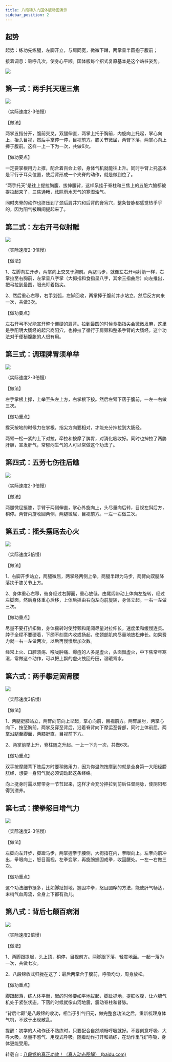 ```yaml
---
title: 八段锦入门国体版动图演示
sidebar_position: 2
---
```






## 起势

起势：练功先练腿，左脚开立，与肩同宽，微微下蹲，两掌呈半圆抱于腹前；

接着调息：吸呼几次，使身心平顺。国体版每个招式复原基本是这个站桩姿势。

![](https://qiniu.oulh.ml/3502855783313042f2bd08dbd49d8483.gif)



## 第一式：两手托天理三焦

![](https://qiniu.oulh.ml/a9707f032e66ddc93ac12a94c950ee13.gif)

（实际速度2-3倍慢）

【做法】

两掌五指分开，腹前交叉，双腿伸直，两掌上托于胸前，内旋向上托起，掌心向上，抬头目视，然后手掌停一停，目视前方。膝关节微屈，两臂下落，两掌心向上捧于腹前。这样一上一下为一次，共做6次。

【做功要点】

一定要掌根用力上撑，配合着百会上领，身体气机就能往上升。同时手臂上托基本是平行于耳朵位置，使后背形成一个夹脊的动作，就是做到位了。

“两手托天”是往上提拉胸腹、拔伸腰背，这样系挂于脊柱和三焦上的五脏六腑都被提拉起来了，三焦通畅，祛除雨水天气的寒湿浊气。

同时夹脊的动作也挤压到了颈后肩井穴和后背的膏肓穴，整条督脉都感觉热乎乎的，因为阳气被瞬间提起来了。

## 第二式：左右开弓似射雕

![](https://qiniu.oulh.ml/b2bb531565117c55832369b915dff414.gif)

（实际速度2-3倍慢）

【做法】

1、左脚向左开步，两掌向上交叉于胸前。两腿马步，就像左右开弓射箭一样，右掌拉至右胸前，左掌呈八字掌（大拇指和食指呈八字，其余三指曲后）向左推出，把弓拉到最圆，眼光盯着指尖。

2、然后重心右移，右手划弧，左脚回收，两掌捧于腹前并步站立。然后反方向来一次，共做3次。

【做功要点】

左右开弓不光能宣开整个僵硬的肩背。拉到最圆的时候食指指尖会微微发麻，这里是手阳明大肠经的起穴商阳穴，也抻拉了循行于肩颈和整条手臂的大肠经，这个功法对于便秘腹胀的人很有用。



## 第三式：调理脾胃须单举

![](https://qiniu.oulh.ml/d218539009b53a1078e0dcae12461fe8.gif)

（实际速度2-3倍慢）

【做法】

左手掌根上撑，上举至头左上方，右掌根下按。然后左臂下落于腹前，一左一右做三次。

【做功重点】

撑天按地的时候力在掌根，指尖方向要相对，才能充分抻拉到大肠经。

两臂一松一紧的上下对拉，牵拉和按摩了脾胃，对消化吸收好。同时也抻拉了两胁肝胆，宣发肝气，常郁闷生气的人可以常做这个功法了。

## 第四式：五劳七伤往后瞧

![](https://qiniu.oulh.ml/6f971066b249e18504e2c4540af99b38.gif)

（实际速度2-3倍慢）

【做法】

两腿微屈挺膝，手臂于两侧伸直，掌心外旋向上，头尽量向后转，目视左斜后方，稍停。两臂内旋收回两侧，两腿微屈，目视前方。一左一右做三次。



## 第五式：摇头摆尾去心火

![](https://qiniu.oulh.ml/d6cc5377c79ae70a73bfa7abc00feb10.gif)

（实际速度3倍慢）

【做法】

1、右脚开步站立，两腿微屈，两掌经两侧上举，两腿半蹲为马步，两臂向双腿降落扶于膝关节上方。

2、身体重心右移，俯身经过右脚面，重心放低，由尾闾带动上体向左旋转，经过左脚面。然后身体重心后移，上体后摇由右向左向前旋转，身体立起。一右一左做三次。

【做功重点】

尽量不要打折扣做，身体摇转时使脖颈和尾闾尽量对拉伸长，速度柔和缓慢连贯。脖子全程不要硬着，下颌不刻意内收或扬起，使颈部肌肉尽量地放松伸长。如果费力就一右一左做两次，以后再慢慢增加次数。

经常上火、口腔溃疡、喉咙肿痛、爆痘的人多是虚火，头面飘虚火，中下焦常年寒湿，常做这个动作，可以把上飘的虚火拽回丹田，温暖肾水。



## 第六式：两手攀足固肾腰

![](https://qiniu.oulh.ml/662ae11909cedc998faaf21f0fdfefbe.gif)

（实际速度3倍慢）

【做法】

1、两腿挺膝站立，两臂向前向上举起，掌心向前，目视前方。两臂屈肘，两掌心向下，按至胸前，两掌反穿至背后，沿着脊背向下摩运至臀部，同时上体前屈，两掌沿腿至脚面，两膝挺直，目视前下方。

2、两掌前举上升，脊柱随之升起。一上一下为一次，共做6次。

【做功重点】

双手按摩腰背下肢后方时要稍微用力，因为你温煦按摩到的就是全身第一大阳经膀胱经，想要一身阳气就必须调动起这条经络。

向上挺身时需以臂带身一节节起来，这样才会充分抻拉到前后任督两脉，使阴阳都得到滋养。



## 第七式：攒拳怒目增气力

![](https://qiniu.oulh.ml/9cc3fda5c3cb48cce6d5c6cf078c4ef8.gif)

（实际速度2-3倍慢）

【做法】

左脚向左开步，脚蹬马步，两掌握拳于腰侧，大拇指在内，拳眼向上。左拳向前冲出，拳眼向上，怒目而视，左拳变掌，再旋腕握固成拳，收回腰处。一左一右做三次。

【做功重点】

这个功法细节挺多，比如脚趾抓地，握固冲拳，怒目圆睁的方法，能使肝气畅达，末梢气血周流，全身上下都有劲儿。



## 第八式：背后七颠百病消

![](https://qiniu.oulh.ml/4e1f813b4d32ce8539c5c65bb6d8af6c.gif)

（实际速度2倍慢）

【做法】

1、两脚跟提起，头上顶，稍停，目视前方。两脚跟下落，轻震地面。一起一落为一次，共做七次。

2、八段锦收式归拢在这了：最后两掌合于腹前，呼吸均匀，周身放松。

【做功重点】

脚跟起落，练人体平衡，起的时候要如平地拔起，脚趾抓地，提肛收腹，让六腑气机处于紧张状态。下落的时候就像山河地震，震动脊柱和督脉。

“背后七颠”是八段锦的收功，相当于引气归元，做完整套功法之后，重新梳理身体气机，不致于出现散乱。

提醒：初学的人动作还不熟练时，只要配合自然顺畅呼吸就好。不要刻意呼吸、大呼大吸，尽量不憋气、用腹式呼吸。随着动作打开和熟练，在动作里“找”呼吸，身体更能受用。



转载自：[八段锦的真正功效！（真人动态图解） (baidu.com)](https://baijiahao.baidu.com/s?id=1711248565511868349&wfr=spider&for=pc)